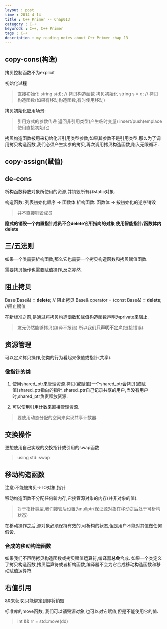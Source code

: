 ```yaml
---                                                                                
layout : post
time : 2014-4-14
title : C++ Primer -- Chap013
category : C++ 
keywrods : C++, C++ Primer
tags : C++ 
description : my reading notes about C++ Primer chap 13
---
```


## copy-cons(构造)

拷贝控制函数不为explicit

初始化过程
> 直接初始化  string s(d);  // 拷贝构造函数
> 拷贝初始化  string s = d; // 拷贝构造函数(如果有移动构造函数,有时使用移动)

拷贝初始化应用场景:
> 引用方式的参数传递
> 返回非引用类型(产生临时变量)
> insert/push(emplace使用直接初始化)

拷贝构造函数被用来初始化非引用类型参数,如果其参数不是引用类型,那么为了调用拷贝构造函数,我们必须产生实参的拷贝,再次调用拷贝构造函数,陷入无限循环.

## copy-assign(赋值)


## de-cons

析构函数释放对象所使用的资源,并销毁所有非static对象.

构造函数: 列表初始化顺序 -> 函数体
析构函数: 函数体 -> 按初始化的逆序销毁
> 并不直接销毁成员

**隐式的销毁一个内置指针成员不会delete它所指向的对象**
**使用智能指针/函数体内delete**

## 三/五法则

如果一个类需要析构函数,那么它也需要一个拷贝构造函数和拷贝赋值函数.

需要拷贝操作也需要赋值操作,反之亦然.

## 阻止拷贝

Base(Base&) **= delete**; // 阻止拷贝
Base& operator = (const Base&) **= delete**; //阻止赋值

在新标准之前,是通过将拷贝构造函数和赋值构造函数声明为private来阻止.
> 友元仍然能够拷贝(编译不报错).所以我们**只声明不定义**(链接错误).

## 资源管理

可以定义拷贝操作,使类的行为看起来像值或指针(共享).

### 像指针的类

1. 使用shared_ptr来管理资源.拷贝(或赋值)一个shared_ptr会拷贝(或赋值)shared_ptr指向的指针.shared_ptr自己记录共享的用户,当没有用户时,shared_ptr负责释放资源.

2. 可以使用引用计数来直接管理资源.
> 要使用动态分配的空间来实现共享计数器.

## 交换操作

更想使用自己实现的交换指针或引用的swap函数
> using std::swap

## 移动构造函数
 
注意:不能被拷贝-> IO对象,指针

移动构造函数不分配任何新内存,它接管源对象的内存(并非对象的值).
> 对于指针类型,我们接管后设置为nullptr(保证源对象在移动之后处于可析构状态)

在移动操作之后,源对象必须保持有效的,可析构的状态,但是用户不能对其值做任何假设.

### 合成的移动构造函数

如果我们不声明拷贝构造函数或拷贝赋值运算符,编译器**总会**合成.
如果一个类定义了拷贝构造函数,拷贝运算符或者析构函数,编译器不会为它合成移动构造函数和移动赋值运算符.



## 右值引用

&&来获取.只能绑定到即将销毁

标准库的move函数, 我们可以销毁源对象,也可以对它赋值,但是不能使用它的值.
> int && rr = std::move(dd)








